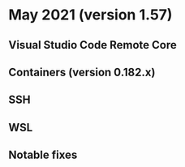 # May 2021 (version 1.57)

## Visual Studio Code Remote Core

## Containers (version 0.182.x)

## SSH

## WSL

## Notable fixes

